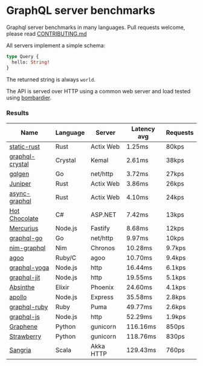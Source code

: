 <!-- README.md is generated from README.ecr, do not edit -->

# GraphQL server benchmarks

Graphql server benchmarks in many languages. Pull requests welcome, please read [CONTRIBUTING.md](CONTRIBUTING.md)

All servers implement a simple schema:

```graphql
type Query {
  hello: String!
}
```

The returned string is always `world`.

The API is served over HTTP using a common web server and load tested using [bombardier](https://github.com/codesenberg/bombardier).

### Results

| Name                          | Language      | Server          | Latency avg      | Requests      |
| ----------------------------  | ------------- | --------------- | ---------------- | ------------- |
| [static-rust](https://actix.rs/) | Rust | Actix Web | 1.25ms | 80kps |
| [graphql-crystal](https://github.com/graphql-crystal/graphql) | Crystal | Kemal | 2.61ms | 38kps |
| [gqlgen](https://github.com/99designs/gqlgen) | Go | net/http | 3.72ms | 27kps |
| [Juniper](https://github.com/graphql-rust/juniper) | Rust | Actix Web | 3.86ms | 26kps |
| [async-graphql](https://github.com/async-graphql/async-graphql) | Rust | Actix Web | 4.10ms | 24kps |
| [Hot Chocolate](https://github.com/ChilliCream/hotchocolate) | C# | ASP.NET | 7.42ms | 13kps |
| [Mercurius](https://github.com/mercurius-js/mercurius) | Node.js | Fastify | 8.68ms | 12kps |
| [graphql-go](https://github.com/graphql-go/graphql) | Go | net/http | 9.97ms | 10kps |
| [nim-graphql](https://github.com/status-im/nim-graphql) | Nim | Chronos | 10.28ms | 9.7kps |
| [agoo](https://github.com/ohler55/agoo) | Ruby/C | agoo | 10.70ms | 9.4kps |
| [graphql-yoga](https://github.com/dotansimha/graphql-yoga) | Node.js | http | 16.44ms | 6.1kps |
| [graphql-jit](https://github.com/zalando-incubator/graphql-jit) | Node.js | http | 19.55ms | 5.1kps |
| [Absinthe](https://github.com/absinthe-graphql/absinthe) | Elixir | Phoenix | 24.60ms | 4.1kps |
| [apollo](https://github.com/apollographql/apollo-server) | Node.js | Express | 35.58ms | 2.8kps |
| [graphql-ruby](https://github.com/rmosolgo/graphql-ruby) | Ruby | Puma | 49.77ms | 2.6kps |
| [graphql-js](https://github.com/graphql/graphql-js) | Node.js | http | 52.29ms | 1.9kps |
| [Graphene](https://github.com/graphql-python/graphene) | Python | gunicorn | 116.16ms | 850ps |
| [Strawberry](https://github.com/strawberry-graphql/strawberry) | Python | gunicorn | 118.76ms | 830ps |
| [Sangria](https://github.com/sangria-graphql/sangria) | Scala | Akka HTTP | 129.43ms | 760ps |
